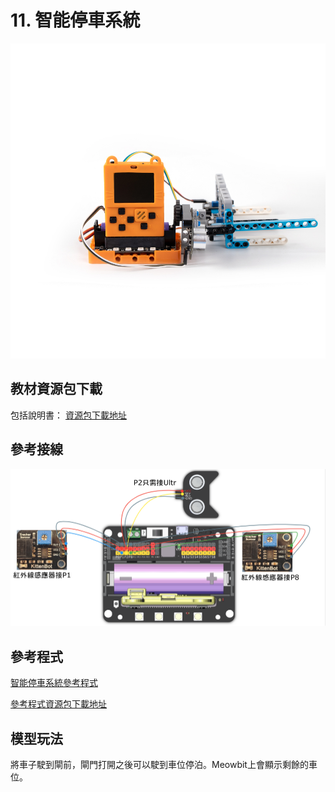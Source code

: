 # 11. 智能停車系統

![](../../images/parking.jpg)

## 教材資源包下載

包括說明書： [資源包下載地址](https://bit.ly/AIHealthCareSetBuildingGuide)

## 參考接線

![](../../images/parking_wire.png)


## 參考程式

[智能停車系統參考程式](https://makecode.com/_HRsbbjatVHL0)

[參考程式資源包下載地址](https://bit.ly/AIHealthCareSetHex)

## 模型玩法

將車子駛到閘前，閘門打開之後可以駛到車位停泊。Meowbit上會顯示剩餘的車位。